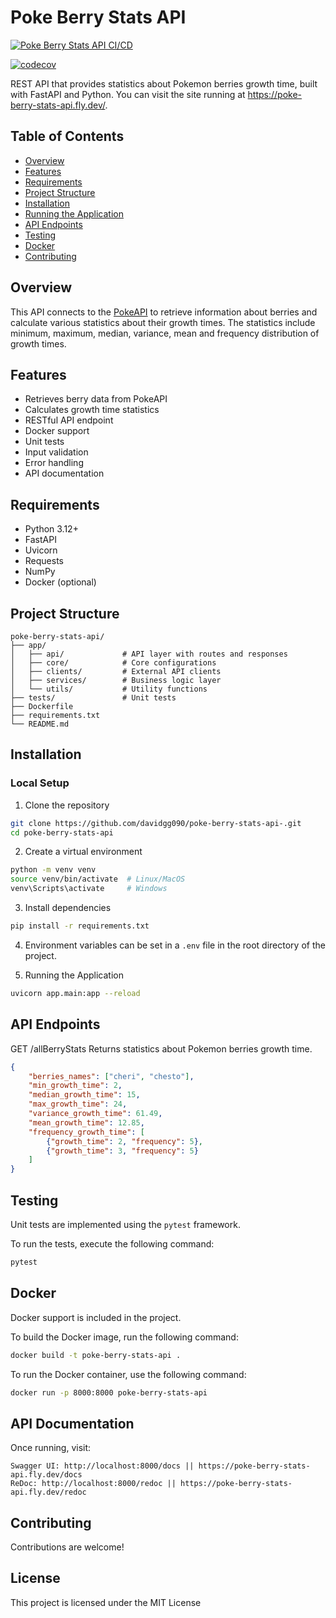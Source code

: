 # Poke Berry Stats API
[![Poke Berry Stats API CI/CD](https://github.com/davidgg090/poke-berry-stats-api-/actions/workflows/main.yml/badge.svg)](https://github.com/davidgg090/poke-berry-stats-api-/actions/workflows/main.yml)

[![codecov](https://codecov.io/gh/davidgg090/poke-berry-stats-api-/branch/main/graph/badge.svg?token=PX0UX2K36A)](https://codecov.io/gh/davidgg090/poke-berry-stats-api-)

REST API that provides statistics about Pokemon berries growth time, built with FastAPI and Python. You can visit the site running at https://poke-berry-stats-api.fly.dev/.

## Table of Contents
- [Overview](#overview)
- [Features](#features)
- [Requirements](#requirements)
- [Project Structure](#project-structure)
- [Installation](#installation)
- [Running the Application](#running-the-application)
- [API Endpoints](#api-endpoints)
- [Testing](#testing)
- [Docker](#docker)
- [Contributing](#contributing)

## Overview
This API connects to the [PokeAPI](https://pokeapi.co/) to retrieve information about berries and calculate various statistics about their growth times. The statistics include minimum, maximum, median, variance, mean and frequency distribution of growth times.

## Features
- Retrieves berry data from PokeAPI
- Calculates growth time statistics
- RESTful API endpoint
- Docker support
- Unit tests
- Input validation
- Error handling
- API documentation

## Requirements
- Python 3.12+
- FastAPI
- Uvicorn
- Requests
- NumPy
- Docker (optional)

## Project Structure

    poke-berry-stats-api/
    ├── app/
    │   ├── api/             # API layer with routes and responses
    │   ├── core/            # Core configurations
    │   ├── clients/         # External API clients
    │   ├── services/        # Business logic layer
    │   └── utils/           # Utility functions
    ├── tests/               # Unit tests
    ├── Dockerfile
    ├── requirements.txt
    └── README.md

## Installation

### Local Setup
1. Clone the repository
```bash
git clone https://github.com/davidgg090/poke-berry-stats-api-.git
cd poke-berry-stats-api
```
2. Create a virtual environment
```bash
python -m venv venv
source venv/bin/activate  # Linux/MacOS
venv\Scripts\activate     # Windows
```
3. Install dependencies
```bash
pip install -r requirements.txt
```

4. Environment variables can be set in a `.env` file in the root directory of the project.

5. Running the Application
```bash
uvicorn app.main:app --reload
```


## API Endpoints
GET /allBerryStats
Returns statistics about Pokemon berries growth time.

```json
{
    "berries_names": ["cheri", "chesto"],
    "min_growth_time": 2,
    "median_growth_time": 15,
    "max_growth_time": 24,
    "variance_growth_time": 61.49,
    "mean_growth_time": 12.85,
    "frequency_growth_time": [
        {"growth_time": 2, "frequency": 5},
        {"growth_time": 3, "frequency": 5}
    ]
}
```

## Testing
Unit tests are implemented using the `pytest` framework.

To run the tests, execute the following command:
```bash
pytest
```

## Docker
Docker support is included in the project.

To build the Docker image, run the following command:
```bash
docker build -t poke-berry-stats-api .
```

To run the Docker container, use the following command:
```bash
docker run -p 8000:8000 poke-berry-stats-api
```

## API Documentation
Once running, visit:
```
Swagger UI: http://localhost:8000/docs || https://poke-berry-stats-api.fly.dev/docs
ReDoc: http://localhost:8000/redoc || https://poke-berry-stats-api.fly.dev/redoc
```

## Contributing
Contributions are welcome!

## License
This project is licensed under the MIT License
